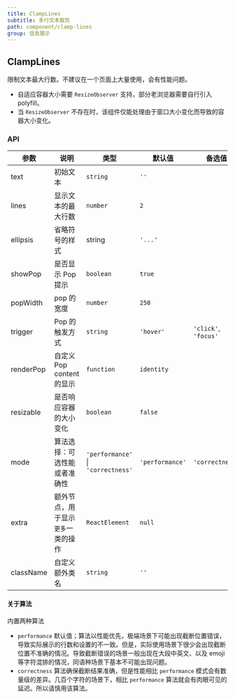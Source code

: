 ```yaml
---
title: ClampLines
subtitle: 多行文本裁剪
path: component/clamp-lines
group: 信息展示
---
```


## ClampLines

限制文本最大行数。不建议在一个页面上大量使用，会有性能问题。

- 自适应容器大小需要 `ResizeObserver` 支持，部分老浏览器需要自行引入 polyfill。
- 当 `ResizeObserver` 不存在时，该组件仅能处理由于窗口大小变化而导致的容器大小变化。

### API

| 参数      | 说明                               | 类型                               | 默认值          | 备选值               |
| --------- | ---------------------------------- | ---------------------------------- | --------------- | -------------------- |
| text      | 初始文本                           | `string`                           | `''`            |                      |
| lines     | 显示文本的最大行数                 | `number`                           | `2`             |                      |
| ellipsis  | 省略符号的样式                     | string                             | `'...'`         |                      |
| showPop   | 是否显示 Pop 提示                  | `boolean`                          | `true`          |                      |
| popWidth  | pop 的宽度                         | `number`                           | `250`           |                      |
| trigger   | Pop 的触发方式                     | `string`                           | `'hover'`       | `'click'`, `'focus'` |
| renderPop | 自定义 Pop content 的显示          | `function`                         | `identity`      |                      |
| resizable | 是否响应容器的大小变化             | `boolean`                          | `false`         |                      |
| mode      | 算法选择：可选性能或者准确性       | `'performance'` \| `'correctness'` | `'performance'` | `'correctness'`      |
| extra     | 额外节点，用于显示`更多`一类的操作 | `ReactElement`                     | `null`          |                      |
| className | 自定义额外类名                     | `string`                           | `''`            |                      |

#### 关于算法

内置两种算法

- `performance` 默认值；算法以性能优先，极端场景下可能出现截断位置错误，导致实际展示的行数和设置的不一致。但是，实际使用场景下很少会出现截断位置不准确的情况。导致截断错误的场景一般出现在大段中英文、以及 emoji 等字符混排的情况，同语种场景下基本不可能出现问题。
- `correctness` 算法确保截断结果准确，但是性能相比 `performance` 模式会有数量级的差异。几百个字符的场景下，相比 `performance` 算法就会有肉眼可见的延迟。所以请慎用该算法。

